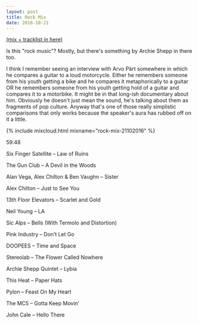 ```yaml
---
layout: post
title: Rock Mix
date: 2016-10-21
---
```


<a name="tracklist"></a>[(mix + tracklist in here)](/2016/10/21/rock-mix/#tracklist)

Is this "rock music"? Mostly, but there's something by Archie Shepp in there too.

I think I remember seeing an interview with Arvo Pärt somewhere in which he compares a guitar to a loud motorcycle. Either he remembers someone from his youth getting a bike and he compares it metaphorically to a guitar OR he remembers someone from his youth getting hold of a guitar and compares it to a motorbike. It might be in that long-ish documentary about him. Obviously he doesn't just mean the sound, he's talking about them as fragments of pop culture. Anyway that's one of those really simplistic comparisons that only works because the speaker's aura has rubbed off on it a little.

<!-- more -->

{% include mixcloud.html mixname="rock-mix-21102016" %}

59:48

Six Finger Satellite – Law of Ruins

The Gun Club – A Devil in the Woods

Alan Vega, Alex Chilton & Ben Vaughn – Sister

Alex Chilton – Just to See You

13th Floor Elevators – Scarlet and Gold

Neil Young – LA

Sic Alps – Bells (With Termolo and Distortion)

Pink Industry – Don’t Let Go

DOOPEES – Time and Space

Stereolab – The Flower Called Nowhere

Archie Shepp Quintet – Lybia

This Heat – Paper Hats

Pylon – Feast On My Heart

The MC5 – Gotta Keep Movin’

John Cale – Hello There
